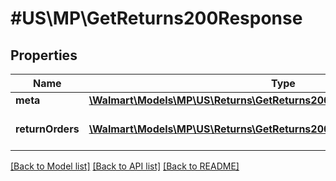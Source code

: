 # #US\MP\GetReturns200Response

## Properties

Name | Type | Description | Notes
------------ | ------------- | ------------- | -------------
**meta** | [**\Walmart\Models\MP\US\Returns\GetReturns200ResponseMeta**](GetReturns200ResponseMeta.md) |  |
**returnOrders** | [**\Walmart\Models\MP\US\Returns\GetReturns200ResponseReturnOrdersInner[]**](GetReturns200ResponseReturnOrdersInner.md) | List of returns for the seller. |


[[Back to Model list]](../) [[Back to API list]](../../Api/US/MP) [[Back to README]](../../README.md)
